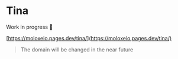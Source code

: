 # Tina

Work in progress 🚧

[https://moloxeio.pages.dev/tina/](https://moloxeio.pages.dev/tina/)

> The domain will be changed in the near future

